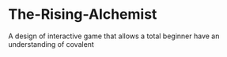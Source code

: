 # The-Rising-Alchemist
A design of interactive game that allows a total beginner have an understanding of covalent
